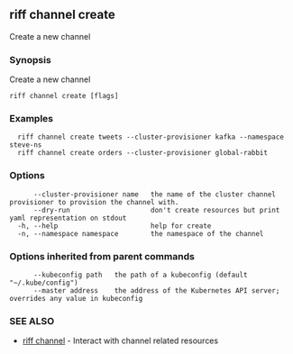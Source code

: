 ## riff channel create

Create a new channel

### Synopsis

Create a new channel

```
riff channel create [flags]
```

### Examples

```
  riff channel create tweets --cluster-provisioner kafka --namespace steve-ns
  riff channel create orders --cluster-provisioner global-rabbit
```

### Options

```
      --cluster-provisioner name   the name of the cluster channel provisioner to provision the channel with.
      --dry-run                    don't create resources but print yaml representation on stdout
  -h, --help                       help for create
  -n, --namespace namespace        the namespace of the channel
```

### Options inherited from parent commands

```
      --kubeconfig path   the path of a kubeconfig (default "~/.kube/config")
      --master address    the address of the Kubernetes API server; overrides any value in kubeconfig
```

### SEE ALSO

* [riff channel](riff_channel.md)	 - Interact with channel related resources

